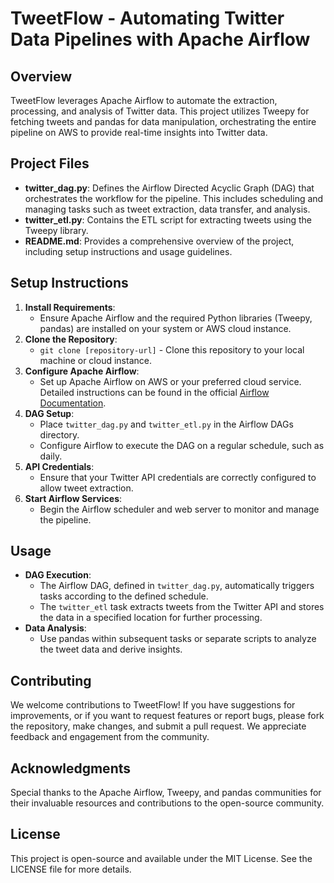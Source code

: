 # TweetFlow - Automating Twitter Data Pipelines with Apache Airflow

## Overview
TweetFlow leverages Apache Airflow to automate the extraction, processing, and analysis of Twitter data. This project utilizes Tweepy for fetching tweets and pandas for data manipulation, orchestrating the entire pipeline on AWS to provide real-time insights into Twitter data.

## Project Files

- **twitter_dag.py**: Defines the Airflow Directed Acyclic Graph (DAG) that orchestrates the workflow for the pipeline. This includes scheduling and managing tasks such as tweet extraction, data transfer, and analysis.
- **twitter_etl.py**: Contains the ETL script for extracting tweets using the Tweepy library.
- **README.md**: Provides a comprehensive overview of the project, including setup instructions and usage guidelines.

## Setup Instructions

1. **Install Requirements**:
   - Ensure Apache Airflow and the required Python libraries (Tweepy, pandas) are installed on your system or AWS cloud instance.
2. **Clone the Repository**:
   - `git clone [repository-url]` - Clone this repository to your local machine or cloud instance.
3. **Configure Apache Airflow**:
   - Set up Apache Airflow on AWS or your preferred cloud service. Detailed instructions can be found in the official [Airflow Documentation](https://airflow.apache.org/docs/).
4. **DAG Setup**:
   - Place `twitter_dag.py` and `twitter_etl.py` in the Airflow DAGs directory.
   - Configure Airflow to execute the DAG on a regular schedule, such as daily.
5. **API Credentials**:
   - Ensure that your Twitter API credentials are correctly configured to allow tweet extraction.
6. **Start Airflow Services**:
   - Begin the Airflow scheduler and web server to monitor and manage the pipeline.

## Usage

- **DAG Execution**:
  - The Airflow DAG, defined in `twitter_dag.py`, automatically triggers tasks according to the defined schedule.
  - The `twitter_etl` task extracts tweets from the Twitter API and stores the data in a specified location for further processing.
- **Data Analysis**:
  - Use pandas within subsequent tasks or separate scripts to analyze the tweet data and derive insights.

## Contributing

We welcome contributions to TweetFlow! If you have suggestions for improvements, or if you want to request features or report bugs, please fork the repository, make changes, and submit a pull request. We appreciate feedback and engagement from the community.

## Acknowledgments

Special thanks to the Apache Airflow, Tweepy, and pandas communities for their invaluable resources and contributions to the open-source community.

## License

This project is open-source and available under the MIT License. See the LICENSE file for more details.

